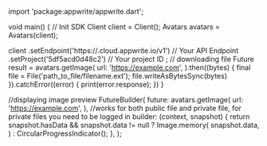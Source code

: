 import 'package:appwrite/appwrite.dart';

void main() { // Init SDK
  Client client = Client();
  Avatars avatars = Avatars(client);

  client
    .setEndpoint('https://<REGION>.cloud.appwrite.io/v1') // Your API Endpoint
    .setProject('5df5acd0d48c2') // Your project ID
  ;
  // downloading file
  Future result = avatars.getImage(
    url: 'https://example.com',
  ).then((bytes) {
    final file = File('path_to_file/filename.ext');
    file.writeAsBytesSync(bytes)
  }).catchError((error) {
      print(error.response);
  })
}

//displaying image preview
FutureBuilder(
  future: avatars.getImage(
    url: 'https://example.com',
  ), //works for both public file and private file, for private files you need to be logged in
  builder: (context, snapshot) {
    return snapshot.hasData && snapshot.data != null
      ? Image.memory(
          snapshot.data,
        )
      : CircularProgressIndicator();
  },
);
